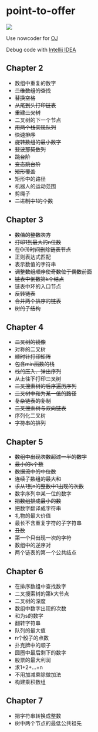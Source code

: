 # point-to-offer

![](https://img3.doubanio.com/lpic/s29413793.jpg)

Use nowcoder for [OJ](https://www.nowcoder.com/ta/coding-interviews)

Debug code with [Intellij IDEA](http://www.jetbrains.com/idea)

## Chapter 2

- 数组中重复的数字
- ~~二维数组的查找~~
- ~~替换空格~~
- ~~从尾到头打印链表~~
- ~~重建二叉树~~
- 二叉树的下一个节点
- ~~用两个栈实现队列~~
- ~~快速排序~~
- ~~旋转数组的最小数字~~
- ~~斐波那契数列~~
- ~~跳台阶~~
- ~~变态跳台阶~~
- ~~矩形覆盖~~
- 矩形中的路径
- 机器人的运动范围
- 剪绳子
- ~~二进制中1的个数~~

## Chapter 3

- ~~数值的整数次方~~
- ~~打印1到最大的n位数~~
- ~~在O(1)时间删除链表节点~~
- 正则表达式匹配
- 表示数值的字符串
- ~~调整数组顺序使奇数位于偶数前面~~
- ~~链表中倒数第k个结点~~
- 链表中环的入口节点
- ~~反转链表~~
- ~~合并两个排序的链表~~
- ~~树的子结构~~

## Chapter 4

- ~~二叉树的镜像~~
- 对称的二叉树
- ~~顺时针打印矩阵~~
- ~~包含min函数的栈~~
- ~~栈的压入、弹出序列~~
- ~~从上往下打印二叉树~~
- ~~二叉搜索树的后序遍历序列~~
- ~~二叉树中和为某一值的路径~~
- ~~复杂链表的复制~~
- ~~二叉搜索树与双向链表~~
- 序列化二叉树
- ~~字符串的排列~~

## Chapter 5

- ~~数组中出现次数超过一半的数字~~
- ~~最小的k个数~~
- ~~数据流中的中位数~~
- ~~连续子数组的最大和~~
- ~~求从1到n的整数中1出现的次数~~
- 数字序列中某一位的数字
- ~~把数组排成最小的数~~
- 把数字翻译成字符串
- 礼物的最大价值
- 最长不含重复字符的子字符串
- ~~丑数~~
- ~~第一个只出现一次的字符~~
- 数组中的逆序对
- 两个链表的第一个公共结点

## Chapter 6

- 在排序数组中查找数字
- 二叉搜索树的第k大节点
- 二叉树的深度
- 数组中数字出现的次数
- 和为s的数字
- 翻转字符串
- 队列的最大值
- n个骰子的点数
- 扑克牌中的顺子
- 圆圈中最后剩下的数字
- 股票的最大利润
- 求1+2+...+n
- 不用加减乘除做加法
- 构建乘积数组

## Chapter 7

- 把字符串转换成整数
- 树中两个节点的最低公共祖先